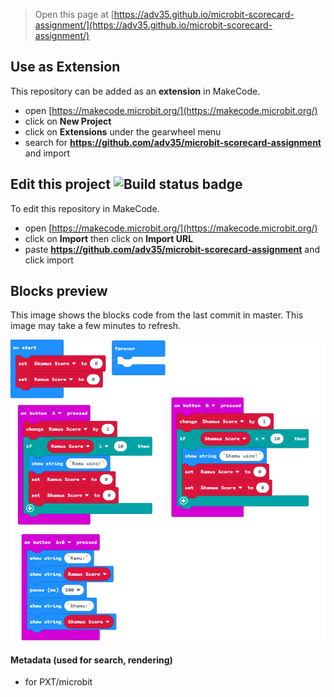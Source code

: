 
> Open this page at [https://adv35.github.io/microbit-scorecard-assignment/](https://adv35.github.io/microbit-scorecard-assignment/)

## Use as Extension

This repository can be added as an **extension** in MakeCode.

* open [https://makecode.microbit.org/](https://makecode.microbit.org/)
* click on **New Project**
* click on **Extensions** under the gearwheel menu
* search for **https://github.com/adv35/microbit-scorecard-assignment** and import

## Edit this project ![Build status badge](https://github.com/adv35/microbit-scorecard-assignment/workflows/MakeCode/badge.svg)

To edit this repository in MakeCode.

* open [https://makecode.microbit.org/](https://makecode.microbit.org/)
* click on **Import** then click on **Import URL**
* paste **https://github.com/adv35/microbit-scorecard-assignment** and click import

## Blocks preview

This image shows the blocks code from the last commit in master.
This image may take a few minutes to refresh.

![A rendered view of the blocks](https://github.com/adv35/microbit-scorecard-assignment/raw/master/.github/makecode/blocks.png)

#### Metadata (used for search, rendering)

* for PXT/microbit
<script src="https://makecode.com/gh-pages-embed.js"></script><script>makeCodeRender("{{ site.makecode.home_url }}", "{{ site.github.owner_name }}/{{ site.github.repository_name }}");</script>
